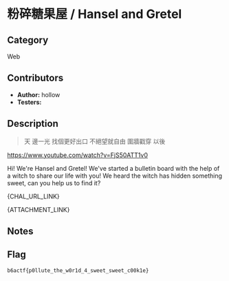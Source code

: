 # 粉碎糖果屋 / Hansel and Gretel

## Category

Web

## Contributors

-   **Author:** hollow
-   **Testers:** 

## Description

> 天 邊一光 找個更好出口
> 不絕望就自由 圍牆戳穿 以後

https://www.youtube.com/watch?v=FjS50ATT1v0

Hi! We're Hansel and Gretel! We've started a bulletin board with the help of a witch to share our life with you! We heard the witch has hidden something sweet, can you help us to find it?

{CHAL_URL_LINK}

{ATTACHMENT_LINK}

## Notes


## Flag

`b6actf{p0llute_the_w0r1d_4_sweet_sweet_c00k1e}`